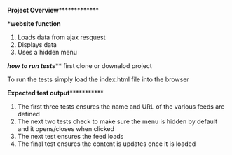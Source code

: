 ******************************Project Overview*******************************************

*********website function********
1. Loads data from ajax resquest
2. Displays data
3. Uses a hidden menu



*********************how to run tests***********************
first clone or downalod project

To run the tests simply load the index.html file into the browser


************Expected test output***********************

1. The first three tests ensures the name and URL of the various feeds are defined
2. The next two tests check to make sure the menu is hidden by default and it opens/closes when clicked
3. The next test ensures the feed loads
4. The final test ensures the content is updates once it is loaded